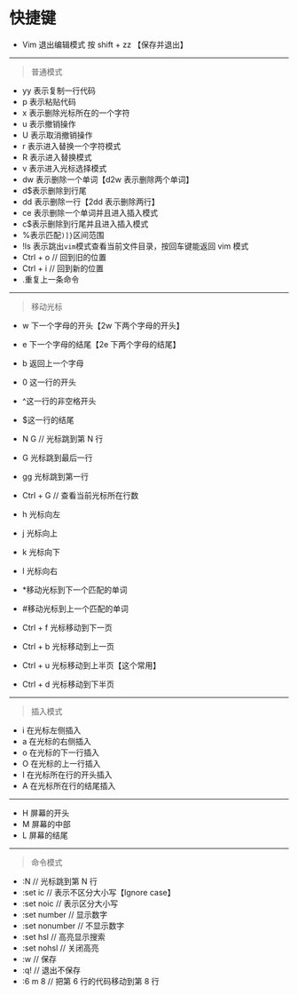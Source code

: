 # 快捷键

- Vim 退出编辑模式 按 shift + zz 【保存并退出】

---

> 普通模式

- yy 表示复制一行代码
- p 表示粘贴代码
- x 表示删除光标所在的一个字符
- u 表示撤销操作
- U 表示取消撤销操作
- r 表示进入替换一个字符模式
- R 表示进入替换模式
- v 表示进入光标选择模式
- dw 表示删除一个单词【d2w 表示删除两个单词】
- d\$表示删除到行尾
- dd 表示删除一行【2dd 表示删除两行】
- ce 表示删除一个单词并且进入插入模式
- c\$表示删除到行尾并且进入插入模式
- %表示匹配`)]}`区间范围
- !ls 表示跳出`vim`模式查看当前文件目录，按回车键能返回 vim 模式
- Ctrl + o // 回到旧的位置
- Ctrl + i // 回到新的位置
- .重复上一条命令

---

> 移动光标

- w 下一个字母的开头【2w 下两个字母的开头】
- e 下一个字母的结尾【2e 下两个字母的结尾】
- b 返回上一个字母
- 0 这一行的开头
- ^这一行的非空格开头
- \$这一行的结尾

- N G // 光标跳到第 N 行
- G 光标跳到最后一行
- gg 光标跳到第一行
- Ctrl + G // 查看当前光标所在行数

- h 光标向左
- j 光标向上
- k 光标向下
- l 光标向右

- \*移动光标到下一个匹配的单词
- #移动光标到上一个匹配的单词
- Ctrl + f 光标移动到下一页
- Ctrl + b 光标移动到上一页
- Ctrl + u 光标移动到上半页【这个常用】
- Ctrl + d 光标移动到下半页

---

> 插入模式

- i 在光标左侧插入
- a 在光标的右侧插入
- o 在光标的下一行插入
- O 在光标的上一行插入
- I 在光标所在行的开头插入
- A 在光标所在行的结尾插入

---

- H 屏幕的开头
- M 屏幕的中部
- L 屏幕的结尾

---

> 命令模式

- :N // 光标跳到第 N 行
- :set ic // 表示不区分大小写【Ignore case】
- :set noic // 表示区分大小写
- :set number // 显示数字
- :set nonumber // 不显示数字
- :set hsl // 高亮显示搜索
- :set nohsl // 关闭高亮
- :w // 保存
- :q! // 退出不保存
- :6 m 8 // 把第 6 行的代码移动到第 8 行
